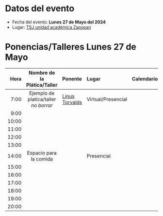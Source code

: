 # Datos del evento

* Fecha del evento: **Lunes 27 de Mayo del 2024**
* Lugar: [TSJ unidad académica Zapopan](https://goo.gl/maps/8fyaXKKnY9jaHaXB8)

# Ponencias/Talleres Lunes 27 de Mayo

| Hora  | Nombre de la Plática/Taller | Ponente |  Lugar   | Calendario |
| ---:  |           :---:             | :---    |  :---    |    :---:   |
|  7:00 | Ejemplo de platica/taller _no borrar_ | [Linus Torvalds](../FLISoL2022/torvalds.md) | Virtual/Presencial |  |
|  9:00 |                             |         |          |            |
| 10:00 |                             |         |          |            |
| 11:00 |                             |         |          |            |
| 12:00 |                             |         |          |            |
| 13:00 |                             |         |          |            |
| 14:00 |   Espacio para la comida    |         |Presencial|            |
| 15:00 |                             |         |          |            |
| 16:00 |                             |         |          |            |
| 17:00 |                             |         |          |            |
| 18:00 |                             |         |          |            |
| 19:00 |                             |         |          |            |
| 20:00 |                             |         |          |            |

<!-- modeline
 vi: ts=8 sw=4 sts=4 et spl=es spell
-->
